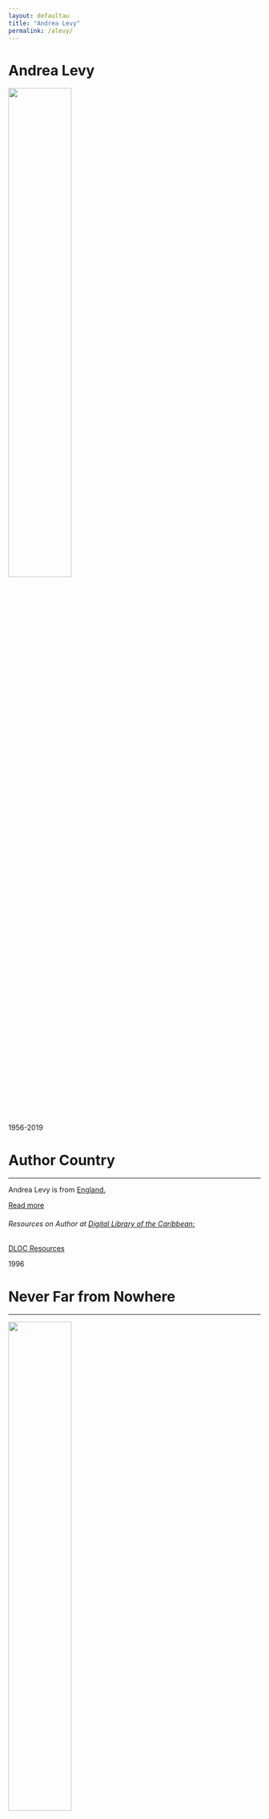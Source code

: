```yaml
---
layout: defaultau
title: "Andrea Levy"
permalink: /alevy/
---
```

<!-- partial:index.partial.html -->
<div class="content">
    <h1>Andrea Levy</h1>
    <div class="quote">
        <div><img src="https://static.independent.co.uk/s3fs-public/thumbnails/image/2019/02/15/23/andrea-levy.jpg" height="50%" width = "50%" class="logo"></div>
    </div>
    <div class="timeline">
        <div style="padding-bottom:100px;"></div>
        <div class="block">
            <div class="date right"><p class="right">1956-2019</p></div>
            <div class="dot"></div>
            <div class="left first">
            <div class="author_country">
                <h1>Author Country</h1><hr>
            <div class="aclocation"><p>Andrea Levy is from <a href="{{ site.baseurl }}/11">England.</a></p></div>
                <div class="acreadmore"> <a href="https://en.wikipedia.org/wiki/Andrea_Levy" target="_blank">Read more</a></div>
            <div class="aclocation">  <h6>Resources on Author at <a href="https://dloc.com">Digital Library of the Caribbean:</a></h6></div> 
       <div class="dlocresources"><a href="https://www.dloc.com/AA00000079/00009/images" target="_blank">DLOC Resources</a></div>
            </div>
            </div>
        </div>
        <div class="block">
            <div class="date left"><p class="left">1996</p></div>
            <div class="dot"></div>
            <div class="right hide">
                <h1>Never Far from Nowhere</h1><hr>
                <p><img src="https://images-na.ssl-images-amazon.com/images/S/compressed.photo.goodreads.com/books/1344372362i/15799659.jpg" height="50%" width = "50%"></p>
                <p>
                Language: English<br/>
                Publisher: Headline Review<br/>
                Pub_location: London, England<br/>
                Genre: Fiction (Novel)<br/>
                Length: 288<br/>                   </p>
            </div>
        </div>
       <div class="block">
            <div class="date right"><p class="right">1999</p></div>
            <div class="dot"></div>
            <div class="left hide">
                <h1>Fruit of The Lemon</h1><hr>
                <p><img src="https://m.media-amazon.com/images/I/71nMUiJOHoL._SY522_.jpg" height="50%" width = "50%"></p>
                <p>
                Language: English<br/>
                Publisher: ‎ Tinder Press <br/>
                Pub_location: London, England<br/>
                Genre: Fiction (Novel)<br/>
                Length: 352<br/>                   </p>
            </div>
        </div>
       <div class="block">
            <div class="date left"><p class="left">2004</p></div>
            <div class="dot"></div>
            <div class="right hide">
                <h1>Small Island</h1><hr>
                <p><img src="https://images-na.ssl-images-amazon.com/images/S/compressed.photo.goodreads.com/books/1437256773i/44001.jpg" height="50%" width = "50%"></p>
                <p>
                Language: English<br/>
                Publisher: Headline Review<br/>
                Pub_location: London, England<br/>
                Genre: Fiction (Novel)<br/>
                Length: 533<br/>                   </p>
            </div>
        </div>
       <div class="block">
            <div class="date right"><p class="right">2010</p></div>
            <div class="dot"></div>
            <div class="left hide">
                <h1>The Long Song</h1><hr>
                <p><img src="https://images-na.ssl-images-amazon.com/images/S/compressed.photo.goodreads.com/books/1269276185i/7500150.jpg" height="50%" width = "50%"></p>
                <p>
                Language: English<br/>
                Publisher: Headline Review<br/>
                Pub_location: London, England<br/>
                Genre: Fiction (Novel)<br/>
                Length: 416<br/>                   </p>
            </div>
        </div>
<div class="block">
            <div class="date left"><p class="left">2014</p></div>
            <div class="dot"></div>
            <div class="right hide">
                <h1>Six Stories and an Essay</h1><hr>
                <p><img src="https://m.media-amazon.com/images/I/51lrLBUWIML._SX324_BO1,204,203,200_.jpg" height="50%" width = "50%"></p>
                <p>
                Language: English<br/>
                Publisher: Tinder Press<br/>
                Pub_location: London, England<br/>
                Genre: Fiction (Short Story Collection)<br/>
                Length: 144<br/>                   </p>
            </div>
        </div>
       <div class="block">
            <div class="date right"><p class="right">2014</p></div>
            <div class="dot"></div>
            <div class="left hide">
                <h1>Uriah's War</h1><hr>
                <p><img src="https://andrealevy.co.uk/img/asset/YXNzZXRzL2FuZHJlYS1sZXZ5LWNvdmVyLXVyaWFocy13YXItMDEuanBn/andrea-levy-cover-uriahs-war-01.jpg?p=1250w&fit=max&s=b6f561673fadf5d5241ee3baadcc4638" height="50%" width = "50%"></p>
                <p>
                Language: English<br/>
                Publisher: Tinder Press<br/>
                Pub_location: London, England<br/>
                Genre: Fiction (Novel)<br/>
                Length: 16<br/>                   </p>
            </div>
        </div>
 </div>
  <!-- partial -->
<script src='https://cdnjs.cloudflare.com/ajax/libs/jquery/3.1.1/jquery.min.js'></script><script  src="{{ site.baseurl }}/assets/js/authorscript.js"></script>
